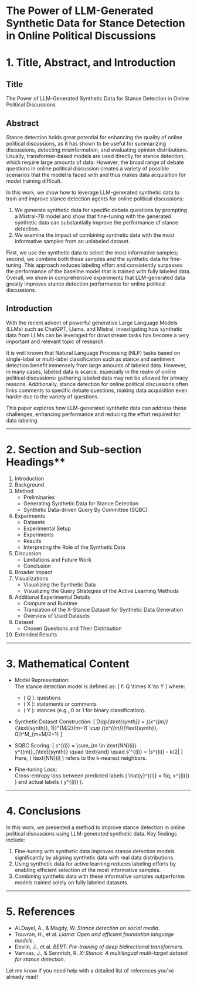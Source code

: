 # The Power of LLM-Generated Synthetic Data for Stance Detection in Online Political Discussions

# 1. Title, Abstract, and Introduction

## Title
The Power of LLM-Generated Synthetic Data for Stance Detection in Online Political Discussions

## Abstract
Stance detection holds great potential for enhancing the quality of online political discussions, as it has shown to be useful for summarizing discussions, detecting misinformation, and evaluating opinion distributions. Usually, transformer-based models are used directly for stance detection, which require large amounts of data. However, the broad range of debate questions in online political discussion creates a variety of possible scenarios that the model is faced with and thus makes data acquisition for model training difficult. 

In this work, we show how to leverage LLM-generated synthetic data to train and improve stance detection agents for online political discussions:
1. We generate synthetic data for specific debate questions by prompting a Mistral-7B model and show that fine-tuning with the generated synthetic data can substantially improve the performance of stance detection.
2. We examine the impact of combining synthetic data with the most informative samples from an unlabeled dataset. 

First, we use the synthetic data to select the most informative samples; second, we combine both these samples and the synthetic data for fine-tuning. This approach reduces labeling effort and consistently surpasses the performance of the baseline model that is trained with fully labeled data. Overall, we show in comprehensive experiments that LLM-generated data greatly improves stance detection performance for online political discussions.

## Introduction
With the recent advent of powerful generative Large Language Models (LLMs) such as ChatGPT, Llama, and Mistral, investigating how synthetic data from LLMs can be leveraged for downstream tasks has become a very important and relevant topic of research. 

It is well known that Natural Language Processing (NLP) tasks based on single-label or multi-label classification such as stance and sentiment detection benefit immensely from large amounts of labeled data. However, in many cases, labeled data is scarce, especially in the realm of online political discussions: gathering labeled data may not be allowed for privacy reasons. Additionally, stance detection for online political discussions often links comments to specific debate questions, making data acquisition even harder due to the variety of questions.

This paper explores how LLM-generated synthetic data can address these challenges, enhancing performance and reducing the effort required for data labeling.

---

# 2. Section and Sub-section Headings**

1. Introduction
2. Background
3. Method
   - Preliminaries
   - Generating Synthetic Data for Stance Detection
   - Synthetic Data-driven Query By Committee (SQBC)
4. Experiments
   - Datasets
   - Experimental Setup
   - Experiments
   - Results
   - Interpreting the Role of the Synthetic Data
5. Discussion
   - Limitations and Future Work
   - Conclusion
6. Broader Impact
7. Visualizations
   - Visualizing the Synthetic Data
   - Visualizing the Query Strategies of the Active Learning Methods
8. Additional Experimental Details
   - Compute and Runtime
   - Translation of the X-Stance Dataset for Synthetic Data Generation
   - Overview of Used Datasets
9. Dataset
   - Chosen Questions and Their Distribution
10. Extended Results

---

# 3. Mathematical Content

- Model Representation:  
  The stance detection model is defined as:
  \[
  f: Q \times X \to Y
  \]
  where:
  - \( Q \): questions
  - \( X \): statements or comments
  - \( Y \): stances (e.g., 0 or 1 for binary classification).

- Synthetic Dataset Construction:
  \[
  D(q)_{\text{synth}} = \{(x^{(m)}_{\text{synth}}, 1)\}^{M/2}_{m=1} \cup \{(x^{(m)}_{\text{synth}}, 0)\}^M_{m=M/2+1}
  \]

- SQBC Scoring:
  \[
  s^{(i)} = \sum_{m \in \text{NN}(i)} y^{(m)}_{\text{synth}} \quad \text{and} \quad s'^{(i)} = |s^{(i)} - k/2|
  \]
  Here, \( \text{NN}(i) \) refers to the k-nearest neighbors.

- Fine-tuning Loss:  
  Cross-entropy loss between predicted labels \( \hat{y}^{(i)} = f(q, x^{(i)}) \) and actual labels \( y^{(i)} \).

---

# 4. Conclusions

In this work, we presented a method to improve stance detection in online political discussions using LLM-generated synthetic data. Key findings include:
1. Fine-tuning with synthetic data improves stance detection models significantly by aligning synthetic data with real data distributions.
2. Using synthetic data for active learning reduces labeling efforts by enabling efficient selection of the most informative samples.
3. Combining synthetic data with these informative samples outperforms models trained solely on fully labeled datasets.

---

# 5. References

- ALDayel, A., & Magdy, W. *Stance detection on social media*.
- Touvron, H., et al. *Llama: Open and efficient foundation language models*.
- Devlin, J., et al. *BERT: Pre-training of deep bidirectional transformers*.
- Vamvas, J., & Sennrich, R. *X-Stance: A multilingual multi-target dataset for stance detection*.

Let me know if you need help with a detailed list of references you've already read!
